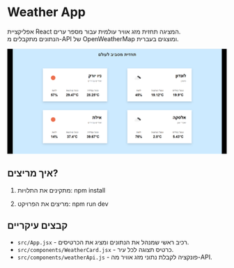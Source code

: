 # Weather App

אפליקציית React המציגה תחזית מזג אוויר עולמית עבור מספר ערים.  
הנתונים מתקבלים מ-API של OpenWeatherMap ומוצגים בעברית.

![צילום מסך של האפליקציה](screenshot.png)

## איך מריצים?

1. מתקינים את התלויות: npm install

2. מריצים את הפרויקט: npm run dev


## קבצים עיקריים

- `src/App.jsx` - רכיב ראשי שמנהל את הנתונים ומציג את הכרטיסים.
- `src/components/WeatherCard.jsx` - כרטיס תצוגה לכל עיר.
- `src/components/weatherApi.js` - פונקציה לקבלת נתוני מזג אוויר מה-API.
